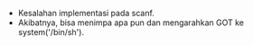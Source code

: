 - Kesalahan implementasi pada scanf.
- Akibatnya, bisa menimpa apa pun dan mengarahkan GOT ke system('/bin/sh').
